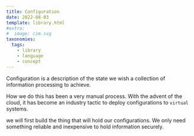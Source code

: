 ```yaml
---
title: Configuration
date: 2022-08-03
template: library.html
#extra:
#  image: cim.svg
taxonomies:
  tags:
    - library
    - language
    - concept
---
```


Configuration is a description of the state we wish a collection of information processing to achieve.

How we do this has been a very manual process. With the advent of the cloud, it has become an industry tactic to deploy configurations to `virtual` systems.

we will first build the thing that will hold our configurations. We only need something reliable and inexpensive to hold information securely.

